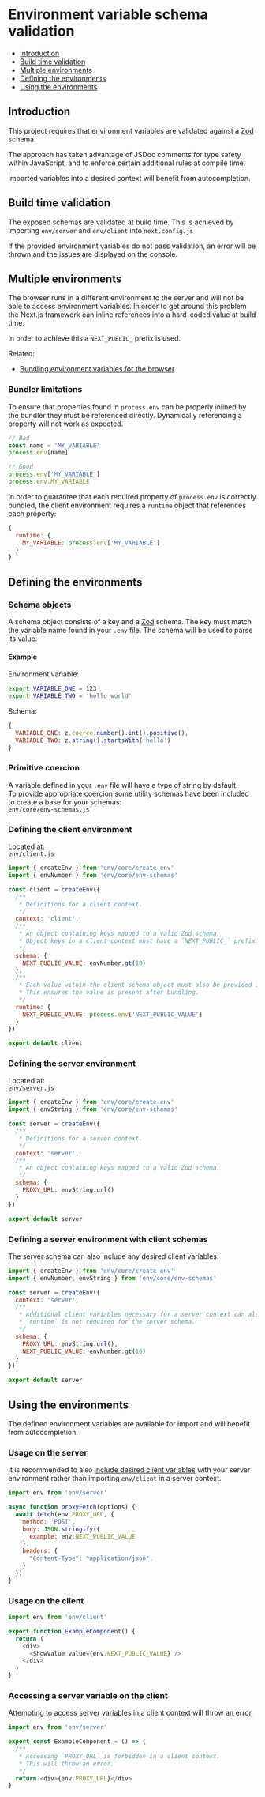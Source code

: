 # Environment variable schema validation

- [Introduction](#introduction)
- [Build time validation](#build-time-validation)
- [Multiple environments](#multiple-environments)
- [Defining the environments](#defining-the-environments)
- [Using the environments](#using-the-environments)

## Introduction

This project requires that environment variables are validated against a [Zod](https://zod.dev/) schema.

The approach has taken advantage of JSDoc comments for type safety within JavaScript, and to enforce certain additional rules at compile time.

Imported variables into a desired context will benefit from autocompletion.

## Build time validation

The exposed schemas are validated at build time. This is achieved by importing `env/server` and `env/client` into `next.config.js`

If the provided environment variables do not pass validation, an error will be thrown and the issues are displayed on the console.

## Multiple environments

The browser runs in a different environment to the server and will not be able to access environment variables. In order to get around this problem the Next.js framework can inline references into a hard-coded value at build time.

In order to achieve this a `NEXT_PUBLIC_` prefix is used.

Related:

- [Bundling environment variables for the browser](https://nextjs.org/docs/pages/building-your-application/configuring/environment-variables#bundling-environment-variables-for-the-browser)

### Bundler limitations

To ensure that properties found in `process.env` can be properly inlined by the bundler they must be referenced directly. Dynamically referencing a property will not work as expected.

```js
// Bad
const name = 'MY_VARIABLE'
process.env[name]

// Good
process.env['MY_VARIABLE']
process.env.MY_VARIABLE
```

In order to guarantee that each required property of `process.env` is correctly bundled, the client environment requires a `runtime` object that references each property:

```js
{
  runtime: {
    MY_VARIABLE: process.env['MY_VARIABLE']
  }
}
```

## Defining the environments

### Schema objects

A schema object consists of a key and a [Zod](https://zod.dev) schema. The key must match the variable name found in your `.env` file. The schema will be used to parse its value.

#### Example

Environment variable:

```bash
export VARIABLE_ONE = 123
export VARIABLE_TWO = 'hello world'
```

Schema:

```js
{
  VARIABLE_ONE: z.coerce.number().int().positive(),
  VARIABLE_TWO: z.string().startsWith('hello')
}
```

### Primitive coercion

A variable defined in your `.env` file will have a type of string by default.  
To provide appropriate coercion some utility schemas have been included to create a base for your schemas:  
`env/core/env-schemas.js`

### Defining the client environment

Located at:  
`env/client.js`

```js
import { createEnv } from 'env/core/create-env'
import { envNumber } from 'env/core/env-schemas'

const client = createEnv({
  /**
   * Definitions for a client context.
   */
  context: 'client',
  /**
   * An object containing keys mapped to a valid Zod schema.
   * Object keys in a client context must have a `NEXT_PUBLIC_` prefix.
   */
  schema: {
    NEXT_PUBLIC_VALUE: envNumber.gt(10)
  },
  /**
   * Each value within the client schema object must also be provided in the runtime object.
   * This ensures the value is present after bundling.
   */
  runtime: {
    NEXT_PUBLIC_VALUE: process.env['NEXT_PUBLIC_VALUE']
  }
})

export default client
```

### Defining the server environment

Located at:  
`env/server.js`

```js
import { createEnv } from 'env/core/create-env'
import { envString } from 'env/core/env-schemas'

const server = createEnv({
  /**
   * Definitions for a server context.
   */
  context: 'server',
  /**
   * An object containing keys mapped to a valid Zod schema.
   */
  schema: {
    PROXY_URL: envString.url()
  }
})

export default server
```

### Defining a server environment with client schemas

The server schema can also include any desired client variables:

```js
import { createEnv } from 'env/core/create-env'
import { envNumber, envString } from 'env/core/env-schemas'

const server = createEnv({
  context: 'server',
  /**
   * Additional client variables necessary for a server context can also be included here.
   * `runtime` is not required for the server schema.
   */
  schema: {
    PROXY_URL: envString.url(),
    NEXT_PUBLIC_VALUE: envNumber.gt(10)
  }
})

export default server
```

## Using the environments

The defined environment variables are available for import and will benefit from autocompletion.

### Usage on the server

It is recommended to also [include desired client variables](#defining-a-server-environment-with-client-schemas) with your server environment rather than importing `env/client` in a server context.

```js
import env from 'env/server'

async function proxyFetch(options) {
  await fetch(env.PROXY_URL, {
    method: 'POST',
    body: JSON.stringify({
      example: env.NEXT_PUBLIC_VALUE
    },
    headers: {
      "Content-Type": "application/json",
    }
  })
}
```

### Usage on the client

```js
import env from 'env/client'

export function ExampleComponent() {
  return (
    <div>
      <ShowValue value={env.NEXT_PUBLIC_VALUE} />
    </div>
  )
}
```

### Accessing a server variable on the client

Attempting to access server variables in a client context will throw an error.

```js
import env from 'env/server'

export const ExampleComponent = () => {
  /**
   * Accessing `PROXY_URL` is forbidden in a client context.
   * This will throw an error.
   */
  return <div>{env.PROXY_URL}</div>
}
```
